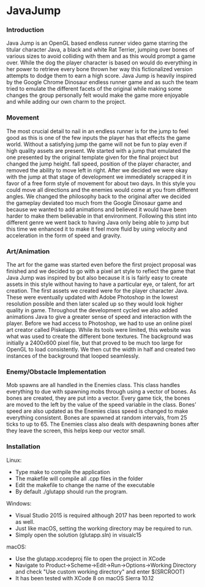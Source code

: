 # JavaJump

### Introduction
Java Jump is an OpenGL based endless runner video game starring the titular character Java, a black and white Rat Terrier, jumping over bones of various sizes to avoid colliding with them and as this would prompt a game over. While the dog the player character is based on would do everything in her power to retrieve every bone thrown her way this fictionalized version attempts to dodge them to earn a high score. Java Jump is heavily inspired by the Google Chrome Dinosaur endless runner game and as such the team tried to emulate the different facets of the original while making some changes the group personally felt would make the game more enjoyable and while adding our own charm to the project.


### Movement
The most crucial detail to nail in an endless runner is for the jump to feel good as this is one of the few inputs the player has that effects the game world. Without a satisfying jump the game will not be fun to play even if high quality assets are present. We started with a jump that emulated the one presented by the original template given for the final project but changed the jump height. fall speed, position of the player character, and removed the ability to move left in right. After we decided we were okay with the jump at that stage of development we immediately scrapped it in favor of a free form style of movement for about two days. In this style you could move all directions and the enemies would come at you from different angles. We changed the philosophy back to the original after we decided the gameplay deviated too much from the Google Dinosaur game and because we wanted to add animations and believed it would have been harder to make them believable in that environment. Following this stint into different genre we went back to having Java only being able to jump but this time we enhanced it to make it feel more fluid by using velocity and acceleration in the form of speed and gravity.


### Art/Animation
The art for the game was started even before the first project proposal was finished and we decided to go with a pixel art style to reflect the game that Java Jump was inspired by but also because it is is fairly easy to create assets in this style without having to have a particular eye, or talent, for art creation. The first assets we created were for the player character Java. These were eventually updated with Adobe Photoshop in the lowest resolution possible and then later scaled up so they would look higher quality in game. Throughout the development cycled we also added animations Java to give a greater sense of speed and interaction with the player. Before we had access to Photoshop, we had to use an online pixel art creator called Piskelapp. While its tools were limited, this website was what was used to create the different bone textures. The background was initially a 2400x600 pixel file, but that proved to be much too large for OpenGL to load consistently. We then cut the width in half and created two instances of the background that looped seamlessly.


### Enemy/Obstacle Implementation
Mob spawns are all handled in the Enemies class. This class handles everything to due with spawning mobs through using a vector of bones. As bones are created, they are put into a vector. Every game tick, the bones are moved to the left by the value of the speed variable in the class. Bones’ speed are also updated as the Enemies class speed is changed to make everything consistent. Bones are spawned at random intervals, from 25 ticks to up to 65. The Enemies class also deals with despawning bones after they leave the screen, this helps keep our vector small. 

### Installation

Linux:
 - Type make to compile the application
 - The makefile will compile all .cpp files in the folder
 - Edit the makefile to change the name of the executable
 - By default ./glutapp should run the program.

Windows:
 - Visual Studio 2015 is required although 2017 has been reported to work as well.
 - Just like macOS, setting the working directory may be required to run. 
 - Simply open the solution (glutapp.sln) in visualc15
 
macOS:
 - Use the glutapp.xcodeproj file to open the project in XCode
 - Navigate to Product->Scheme->Edit->Run->Options->Working Directory and check "Use custom working directory" and enter $(SRCROOT)
 - It has been tested with XCode 8 on macOS Sierra 10.12
